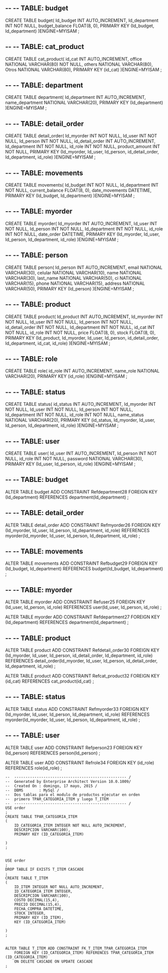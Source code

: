 
-- 
-- TABLE: budget 
--

CREATE TABLE budget(
    Id_budget         INT            AUTO_INCREMENT,
    Id_department     INT            NOT NULL,
    budget_balance    FLOAT(8, 0),
    PRIMARY KEY (Id_budget, Id_department)
)ENGINE=MYISAM
;



-- 
-- TABLE: cat_product 
--

CREATE TABLE cat_product(
    id_cat    INT                     AUTO_INCREMENT,
    office    NATIONAL VARCHAR(80)    NOT NULL,
    others    NATIONAL VARCHAR(80),
    Otros     NATIONAL VARCHAR(80),
    PRIMARY KEY (id_cat)
)ENGINE=MYISAM
;



-- 
-- TABLE: department 
--

CREATE TABLE department(
    Id_department      INT                     AUTO_INCREMENT,
    name_department    NATIONAL VARCHAR(20),
    PRIMARY KEY (Id_department)
)ENGINE=MYISAM
;



-- 
-- TABLE: detail_order 
--

CREATE TABLE detail_order(
    Id_myorder         INT    NOT NULL,
    Id_user            INT    NOT NULL,
    Id_person          INT    NOT NULL,
    id_detail_order    INT    AUTO_INCREMENT,
    Id_department      INT    NOT NULL,
    id_role            INT    NOT NULL,
    product_amount     INT    NOT NULL,
    PRIMARY KEY (Id_myorder, Id_user, Id_person, id_detail_order, Id_department, id_role)
)ENGINE=MYISAM
;



-- 
-- TABLE: movements 
--

CREATE TABLE movements(
    Id_budget          INT            NOT NULL,
    Id_department      INT            NOT NULL,
    current_balance    FLOAT(8, 0),
    date_movements     DATETIME,
    PRIMARY KEY (Id_budget, Id_department)
)ENGINE=MYISAM
;



-- 
-- TABLE: myorder 
--

CREATE TABLE myorder(
    Id_myorder       INT         AUTO_INCREMENT,
    Id_user          INT         NOT NULL,
    Id_person        INT         NOT NULL,
    Id_department    INT         NOT NULL,
    id_role          INT         NOT NULL,
    date_order       DATETIME,
    PRIMARY KEY (Id_myorder, Id_user, Id_person, Id_department, id_role)
)ENGINE=MYISAM
;



-- 
-- TABLE: person 
--

CREATE TABLE person(
    Id_person    INT                     AUTO_INCREMENT,
    email        NATIONAL VARCHAR(30),
    celular      NATIONAL VARCHAR(10),
    name         NATIONAL VARCHAR(30),
    last_name    NATIONAL VARCHAR(50),
    ci           NATIONAL VARCHAR(15),
    phone        NATIONAL VARCHAR(15),
    address      NATIONAL VARCHAR(50),
    PRIMARY KEY (Id_person)
)ENGINE=MYISAM
;



-- 
-- TABLE: product 
--

CREATE TABLE product(
    Id_product         INT            AUTO_INCREMENT,
    Id_myorder         INT            NOT NULL,
    Id_user            INT            NOT NULL,
    Id_person          INT            NOT NULL,
    id_detail_order    INT            NOT NULL,
    Id_department      INT            NOT NULL,
    id_cat             INT            NOT NULL,
    id_role            INT            NOT NULL,
    price              FLOAT(8, 0),
    stock              FLOAT(8, 0),
    PRIMARY KEY (Id_product, Id_myorder, Id_user, Id_person, id_detail_order, Id_department, id_cat, id_role)
)ENGINE=MYISAM
;



-- 
-- TABLE: role 
--

CREATE TABLE role(
    id_role      INT                     AUTO_INCREMENT,
    name_role    NATIONAL VARCHAR(20),
    PRIMARY KEY (id_role)
)ENGINE=MYISAM
;



-- 
-- TABLE: status 
--

CREATE TABLE status(
    id_status        INT                     AUTO_INCREMENT,
    Id_myorder       INT                     NOT NULL,
    Id_user          INT                     NOT NULL,
    Id_person        INT                     NOT NULL,
    Id_department    INT                     NOT NULL,
    id_role          INT                     NOT NULL,
    name_status      NATIONAL VARCHAR(20),
    PRIMARY KEY (id_status, Id_myorder, Id_user, Id_person, Id_department, id_role)
)ENGINE=MYISAM
;



-- 
-- TABLE: user 
--

CREATE TABLE user(
    Id_user      INT                     AUTO_INCREMENT,
    Id_person    INT                     NOT NULL,
    id_role      INT                     NOT NULL,
    password     NATIONAL VARCHAR(30),
    PRIMARY KEY (Id_user, Id_person, id_role)
)ENGINE=MYISAM
;



-- 
-- TABLE: budget 
--

ALTER TABLE budget ADD CONSTRAINT Refdepartment28 
    FOREIGN KEY (Id_department)
    REFERENCES department(Id_department)
;


-- 
-- TABLE: detail_order 
--

ALTER TABLE detail_order ADD CONSTRAINT Refmyorder26 
    FOREIGN KEY (Id_myorder, Id_user, Id_person, Id_department, id_role)
    REFERENCES myorder(Id_myorder, Id_user, Id_person, Id_department, id_role)
;


-- 
-- TABLE: movements 
--

ALTER TABLE movements ADD CONSTRAINT Refbudget29 
    FOREIGN KEY (Id_budget, Id_department)
    REFERENCES budget(Id_budget, Id_department)
;


-- 
-- TABLE: myorder 
--

ALTER TABLE myorder ADD CONSTRAINT Refuser25 
    FOREIGN KEY (Id_user, Id_person, id_role)
    REFERENCES user(Id_user, Id_person, id_role)
;

ALTER TABLE myorder ADD CONSTRAINT Refdepartment27 
    FOREIGN KEY (Id_department)
    REFERENCES department(Id_department)
;


-- 
-- TABLE: product 
--

ALTER TABLE product ADD CONSTRAINT Refdetail_order30 
    FOREIGN KEY (Id_myorder, Id_user, Id_person, id_detail_order, Id_department, id_role)
    REFERENCES detail_order(Id_myorder, Id_user, Id_person, id_detail_order, Id_department, id_role)
;

ALTER TABLE product ADD CONSTRAINT Refcat_product32 
    FOREIGN KEY (id_cat)
    REFERENCES cat_product(id_cat)
;


-- 
-- TABLE: status 
--

ALTER TABLE status ADD CONSTRAINT Refmyorder33 
    FOREIGN KEY (Id_myorder, Id_user, Id_person, Id_department, id_role)
    REFERENCES myorder(Id_myorder, Id_user, Id_person, Id_department, id_role)
;


-- 
-- TABLE: user 
--

ALTER TABLE user ADD CONSTRAINT Refperson23 
    FOREIGN KEY (Id_person)
    REFERENCES person(Id_person)
;

ALTER TABLE user ADD CONSTRAINT Refrole34 
    FOREIGN KEY (id_role)
    REFERENCES role(id_role)
;




```
--  -------------------------------------------------- /
--  Generated by Enterprise Architect Version 10.0.1009/
--  Created On : domingo, 17 mayo, 2015 /
--  DBMS       : MySql /
--	Dos tablas para el modulo de productos ejecutar en orden
--	primero TPAR_CATEGORIA_ITEM y luego T_ITEM
--  -------------------------------------------------- /
USE order
;
CREATE TABLE TPAR_CATEGORIA_ITEM
(
	ID_CATEGORIA_ITEM INTEGER NOT NULL AUTO_INCREMENT,
	DESCRIPCION VARCHAR(100),
	PRIMARY KEY (ID_CATEGORIA_ITEM)

) 
;


USE order
;
DROP TABLE IF EXISTS T_ITEM CASCADE
;
CREATE TABLE T_ITEM
(
	ID_ITEM INTEGER NOT NULL AUTO_INCREMENT,
	ID_CATEGORIA_ITEM INTEGER,
	DESCRIPCION VARCHAR(100),
	COSTO DECIMAL(15,4),
	PRECIO DECIMAL(15,4),
	FECHA_COMPRA DATETIME,
	STOCK INTEGER,
	PRIMARY KEY (ID_ITEM),
	KEY (ID_CATEGORIA_ITEM)

) 
;


ALTER TABLE T_ITEM ADD CONSTRAINT FK_T_ITEM_TPAR_CATEGORIA_ITEM 
	FOREIGN KEY (ID_CATEGORIA_ITEM) REFERENCES TPAR_CATEGORIA_ITEM (ID_CATEGORIA_ITEM)
	ON DELETE CASCADE ON UPDATE CASCADE
;


